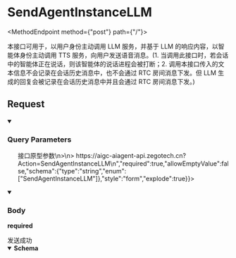 <h1 className={"openapi__heading"}>SendAgentInstanceLLM</h1>

<MethodEndpoint method={"post"} path={"/"}></MethodEndpoint>


本接口可用于，以用户身份主动调用 LLM 服务，并基于 LLM 的响应内容，以智能体身份主动调用 TTS 服务，向用户发送语音消息。(1. 当调用此接口时，若会话中的智能体正在说话，则该智能体的说话进程会被打断；2. 调用本接口传入的文本信息不会记录在会话历史消息中，也不会通过 RTC 房间消息下发。但 LLM 生成的回复会被记录在会话历史消息中并且会通过 RTC 房间消息下发。)
## Request
<details style={{"marginBottom":"1rem"}} className={"openapi-markdown__details"} data-collapsed={false} open={true}><summary style={{}}><h3 className={"openapi-markdown__details-summary-header-params"}>Query Parameters</h3></summary><div><ul><ParamsItem className={"paramsItem"} param={{"name":"Action","in":"query","description":"> 接口原型参数\n>\n> https://aigc-aiagent-api.zegotech.cn?Action=SendAgentInstanceLLM\n","required":true,"allowEmptyValue":false,"schema":{"type":"string","enum":["SendAgentInstanceLLM"]},"style":"form","explode":true}}></ParamsItem><ParamsItem className={"paramsItem"} param={{"name":"AppId","in":"query","description":"AppId，ZEGO 分配的用户唯一凭证。","required":true,"schema":{"type":"integer","format":"uint32"}}}></ParamsItem><ParamsItem className={"paramsItem"} param={{"name":"SignatureNonce","in":"query","description":"随机字符串。","required":true,"schema":{"type":"string"}}}></ParamsItem><ParamsItem className={"paramsItem"} param={{"name":"Timestamp","in":"query","description":"Unix 时间戳，单位为秒。最多允许 10 分钟的误差。","required":true,"schema":{"type":"integer","format":"int64"}}}></ParamsItem><ParamsItem className={"paramsItem"} param={{"name":"Signature","in":"query","description":"签名，用于验证请求的合法性。","required":true,"schema":{"type":"string"}}}></ParamsItem><ParamsItem className={"paramsItem"} param={{"name":"SignatureVersion","in":"query","description":"签名版本号，默认值为 2.0。","required":true,"schema":{"type":"string","enum":["2.0"]}}}></ParamsItem></ul></div></details>
<MimeTabs className={"openapi-tabs__mime request"}><TabItem label={"application/json"} value={"application/json-schema"}><details style={{}} className={"openapi-markdown__details mime"} data-collapsed={false} open={true}><summary style={{}} className={"openapi-markdown__details-summary-mime"}><h3 className={"openapi-markdown__details-summary-header-body"}>Body</h3><strong className={"openapi-schema__required"}>required</strong></summary><ul className={"request-schema-first-body-node-container"}><SchemaItem collapsible={false} name={"AgentInstanceId"} required={true} schemaName={"string"} qualifierMessage={undefined} schema={{"type":"string","description":"智能体实例的唯一标识，通过 [创建智能体实例](/aiagent-server/api-reference/agent-instance-management/create-agent-instance) 接口的响应参数获取。","example":"1907755175297171456"}}></SchemaItem><SchemaItem collapsible={false} name={"Text"} required={true} schemaName={"string"} qualifierMessage={undefined} schema={{"type":"string","description":"发送给 LLM 服务的文本内容","example":"今天天气怎么样？"}}></SchemaItem><SchemaItem collapsible={false} name={"SystemPrompt"} required={false} schemaName={"string"} qualifierMessage={undefined} schema={{"type":"string","description":"是否需要临时修改本次对话的智能体系统提示（prompt），若需要则填写本字段。若填空，则不改动本轮对话的 system prompt。","example":"你是一个友好的天气助手"}}></SchemaItem><SchemaItem collapsible={false} name={"AddQuestionToHistory"} required={false} schemaName={"boolean"} qualifierMessage={undefined} schema={{"type":"boolean","description":"是否把问题加入到上下文","default":false,"example":true}}></SchemaItem><SchemaItem collapsible={false} name={"AddAnswerToHistory"} required={false} schemaName={"boolean"} qualifierMessage={undefined} schema={{"type":"boolean","description":"是否把回答加入到上下文","default":false,"example":true}}></SchemaItem></ul></details></TabItem></MimeTabs>
<div><div><ApiTabs label={undefined} id={undefined}><TabItem label={"200"} value={"200"}><div>发送成功</div><div><MimeTabs className={"openapi-tabs__mime"} schemaType={"response"}><TabItem label={"application/json"} value={"application/json"}><SchemaTabs className={"openapi-tabs__schema"}><TabItem label={"Schema"} value={"Schema"}><details style={{}} className={"openapi-markdown__details response"} data-collapsed={false} open={true}><summary style={{}} className={"openapi-markdown__details-summary-response"}><strong>Schema</strong></summary><ul className={"response-schema-first-body-node-container"}><SchemaItem collapsible={false} name={"Code"} required={false} schemaName={"integer"} qualifierMessage={undefined} schema={{"type":"integer","description":"返回码，0 表示成功，其他值表示失败。详情请参考 [返回码](/aiagent-server/api-reference/return-codes) 说明。","example":0}}></SchemaItem><SchemaItem collapsible={false} name={"Message"} required={false} schemaName={"string"} qualifierMessage={undefined} schema={{"type":"string","description":"请求结果说明","example":"Succeed"}}></SchemaItem><SchemaItem collapsible={false} name={"RequestId"} required={false} schemaName={"string"} qualifierMessage={undefined} schema={{"type":"string","description":"请求 ID","example":"1843985617336143872"}}></SchemaItem></ul></details></TabItem><TabItem label={"Example (from schema)"} value={"Example (from schema)"}><ResponseSamples responseExample={"{\n  \"Code\": 0,\n  \"Message\": \"Succeed\",\n  \"RequestId\": \"1843985617336143872\"\n}"} language={"json"}></ResponseSamples></TabItem></SchemaTabs></TabItem></MimeTabs></div></TabItem></ApiTabs></div></div>
      